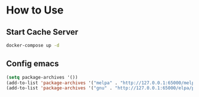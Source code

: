 # How to Use

## Start Cache Server

```bash
docker-compose up -d
```

## Config emacs

```lisp
(setq package-archives '())
(add-to-list 'package-archives '("melpa" . "http://127.0.0.1:65000/melpa/packages/") t)
(add-to-list 'package-archives '("gnu" . "http://127.0.0.1:65000/elpa/packages/") t)
```
